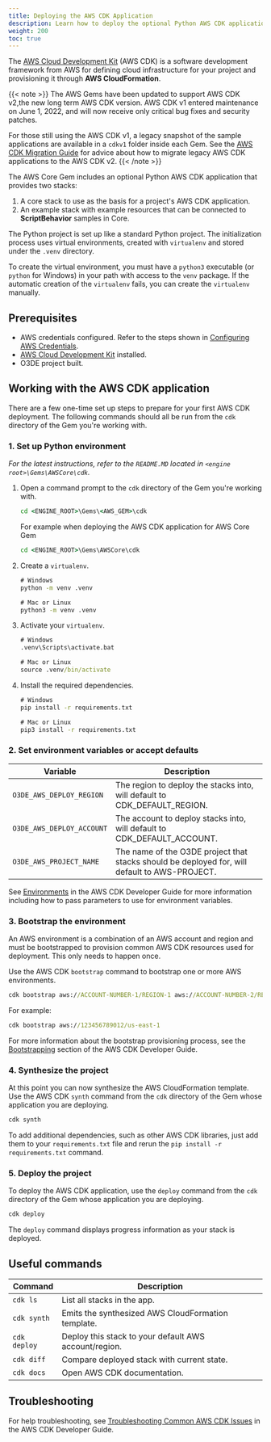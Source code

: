 ```yaml
---
title: Deploying the AWS CDK Application
description: Learn how to deploy the optional Python AWS CDK application in Open 3D Engine.
weight: 200
toc: true
---
```


The [AWS Cloud Development Kit](https://docs.aws.amazon.com/cdk/v2/guide/home.html) (AWS CDK) is a software development framework from AWS for defining cloud infrastructure for your project and provisioning it through **AWS CloudFormation**.

{{< note >}}
The AWS Gems have been updated to support AWS CDK v2,the new long term AWS CDK version. AWS CDK v1 entered maintenance on June 1, 2022, and will now receive only critical bug fixes and security patches. 

For those still using the AWS CDK v1, a legacy snapshot of the sample applications are available in a `cdkv1` folder inside each Gem. See the [AWS CDK Migration Guide](https://docs.aws.amazon.com/cdk/v2/guide/migrating-v2.html) for advice about how to migrate legacy AWS CDK applications to the AWS CDK v2. 
{{< /note >}}

The AWS Core Gem includes an optional Python AWS CDK application that provides two stacks:

1. A core stack to use as the basis for a project's AWS CDK application.
2. An example stack with example resources that can be connected to **ScriptBehavior** samples in Core.

The Python project is set up like a standard Python project. The initialization process uses virtual environments, created with `virtualenv` and stored under the `.venv` directory.

To create the virtual environment, you must have a `python3` executable (or `python` for Windows) in your path with access to the `venv` package. If the automatic creation of the `virtualenv` fails, you can create the `virtualenv` manually.


## Prerequisites

* AWS credentials configured. Refer to the steps shown in [Configuring AWS Credentials](./configuring-credentials/).
* [AWS Cloud Development Kit](https://docs.aws.amazon.com/cdk/v2/guide/getting_started.html#getting_started_install) installed.
* O3DE project built.

## Working with the AWS CDK application

There are a few one-time set up steps to prepare for your first AWS CDK deployment. The following commands should all be run from the `cdk` directory of the Gem you're working with.

### 1. Set up Python environment

_For the latest instructions, refer to the `README.MD` located in `<engine root>\Gems\AWSCore\cdk`._

1. Open a command prompt to the `cdk` directory of the Gem you're working with.

    ```cmd
    cd <ENGINE_ROOT>\Gems\<AWS_GEM>\cdk
    ```

    For example when deploying the AWS CDK application for AWS Core Gem
    ```cmd
    cd <ENGINE_ROOT>\Gems\AWSCore\cdk
   ```

2. Create a `virtualenv`.

    ```cmd
    # Windows
    python -m venv .venv

    # Mac or Linux
    python3 -m venv .venv
    ```

3. Activate your `virtualenv`.

    ```cmd
    # Windows
    .venv\Scripts\activate.bat

    # Mac or Linux
    source .venv/bin/activate
    ```

4. Install the required dependencies.

   ```cmd
   # Windows
   pip install -r requirements.txt

   # Mac or Linux
   pip3 install -r requirements.txt
   ```

### 2. Set environment variables or accept defaults

| Variable | Description |
| --- | --- |
| `O3DE_AWS_DEPLOY_REGION` | The region to deploy the stacks into, will default to CDK_DEFAULT_REGION. |
| `O3DE_AWS_DEPLOY_ACCOUNT` | The account to deploy stacks into, will default to CDK_DEFAULT_ACCOUNT. |
| `O3DE_AWS_PROJECT_NAME` | The name of the O3DE project that stacks should be deployed for, will default to AWS-PROJECT. |

See [Environments](https://docs.aws.amazon.com/cdk/v2/guide/environments.html) in the AWS CDK Developer Guide for more information including how to pass parameters to use for environment variables.

### 3. Bootstrap the environment

An AWS environment is a combination of an AWS account and region and must be bootstrapped to provision common AWS CDK resources used for deployment. This only needs to happen once.

Use the AWS CDK `bootstrap` command to bootstrap one or more AWS environments. 

```cmd
cdk bootstrap aws://ACCOUNT-NUMBER-1/REGION-1 aws://ACCOUNT-NUMBER-2/REGION-2 ...
```

For example:

```cmd
cdk bootstrap aws://123456789012/us-east-1
```

For more information about the bootstrap provisioning process, see the [Bootstrapping](https://docs.aws.amazon.com/cdk/v2/guide/bootstrapping.html) section of the AWS CDK Developer Guide.

### 4. Synthesize the project

At this point you can now synthesize the AWS CloudFormation template. Use the AWS CDK `synth` command from the `cdk` directory of the Gem whose application you are deploying.

```cmd
cdk synth
```

To add additional dependencies, such as other AWS CDK libraries, just add them to your `requirements.txt` file and rerun the `pip install -r requirements.txt` command.

### 5. Deploy the project

To deploy the AWS CDK application, use the `deploy` command from the `cdk` directory of the Gem whose application you are deploying.

```cmd
cdk deploy
```

The `deploy` command displays progress information as your stack is deployed.

## Useful commands

| Command | Description                                           |
| --- |-------------------------------------------------------|
| `cdk ls` | List all stacks in the app.                           |
| `cdk synth` | Emits the synthesized AWS CloudFormation template.    |
| `cdk deploy` | Deploy this stack to your default AWS account/region. |
| `cdk diff` | Compare deployed stack with current state.            |
| `cdk docs` | Open AWS CDK documentation.                           |

## Troubleshooting

For help troubleshooting, see [Troubleshooting Common AWS CDK Issues](https://docs.aws.amazon.com/cdk/v2/guide/troubleshooting.html) in the AWS CDK Developer Guide.

